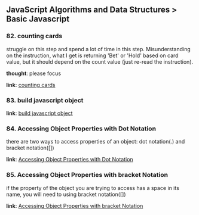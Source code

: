 ## JavaScript Algorithms and Data Structures > Basic Javascript

### 82. counting cards
  struggle on this step and spend a lot of time in this step. Misunderstanding on the instruction, what I get is returning 'Bet' or 'Hold' based on card value, but it should depend on the count value (just re-read the instruction).

  **thought**: please focus
 
  **link**: [counting cards](https://www.freecodecamp.org/learn/javascript-algorithms-and-data-structures/basic-javascript/counting-cards)
### 83. build javascript object

  **link**: [build javascript object](https://www.freecodecamp.org/learn/javascript-algorithms-and-data-structures/basic-javascript/build-javascript-objects)
### 84. Accessing Object Properties with Dot Notation
  there are two ways to access properties of an object: dot notation(.) and bracket notation([])

  **link**: [Accessing Object Properties with Dot Notation](https://www.freecodecamp.org/learn/javascript-algorithms-and-data-structures/basic-javascript/accessing-object-properties-with-dot-notation)
### 85. Accessing Object Properties with bracket Notation
 if the property of the object you are trying to access has a space in its name, you will need to using bracket notation([])
 
 **link**: [Accessing Object Properties with bracket Notation](https://www.freecodecamp.org/learn/javascript-algorithms-and-data-structures/basic-javascript/accessing-object-properties-with-bracket-notation)
 
